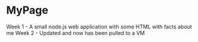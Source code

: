 # MyPage

Week 1 - A small node.js web application with some HTML with facts about me
Week 2 - Updated and now has been pulled to a VM 
